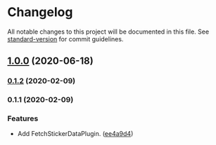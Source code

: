 # Changelog

All notable changes to this project will be documented in this file. See [standard-version](https://github.com/conventional-changelog/standard-version) for commit guidelines.

## [1.0.0](https://github.com/signalstickers/fetch-sticker-data-webpack-plugin/compare/v0.1.2...v1.0.0) (2020-06-18)

### [0.1.2](https://github.com/signalstickers/fetch-sticker-data-webpack-plugin/compare/v0.1.1...v0.1.2) (2020-02-09)

### 0.1.1 (2020-02-09)


### Features

* Add FetchStickerDataPlugin. ([ee4a9d4](https://github.com/signalstickers/fetch-data-webpack-plugin/commit/ee4a9d4052204c8d61af4f2de86062a7747a777e))
